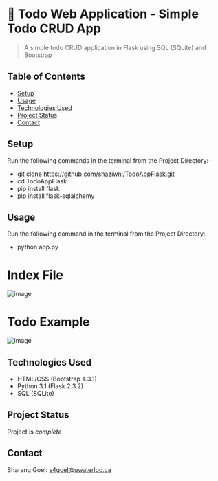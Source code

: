 # 📝 Todo Web Application - Simple Todo CRUD App

> A simple todo CRUD application in Flask using SQL (SQLite) and Bootstrap 

## Table of Contents
* [Setup](#setup)
* [Usage](#usage)
* [Technologies Used](#technologies-used)
* [Project Status](#project-status)
* [Contact](#contact)
<!-- * [License](#license) -->


## Setup
Run the following commands in the terminal from the Project Directory:-
- git clone https://github.com/shaziwnl/TodoAppFlask.git
- cd TodoAppFlask
- pip install flask
- pip install flask-sqlalchemy

## Usage
Run the following command in the terminal from the Project Directory:-
- python app.py


# Index File
![image](https://github.com/shaziwnl/TodoAppFlask/assets/121330440/d3b5e8a6-0f1c-4df7-9d0d-18d7eeb67dcd)


# Todo Example
![image](https://github.com/shaziwnl/TodoAppFlask/assets/121330440/728c4cdf-8046-4057-a876-636c808916a3)




## Technologies Used
- HTML/CSS (Bootstrap 4.3.1)
- Python 3.1 (Flask 2.3.2)
- SQL (SQLite)

## Project Status
Project is *complete*


## Contact
Sharang Goel: s4goel@uwaterloo.ca




